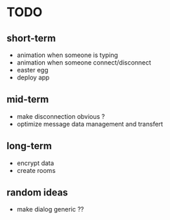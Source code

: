 # TODO

## short-term

- animation when someone is typing
- animation when someone connect/disconnect
- easter egg
- deploy app

## mid-term

- make disconnection obvious ?
- optimize message data management and transfert

## long-term

- encrypt data
- create rooms

## random ideas

- make dialog generic ??
